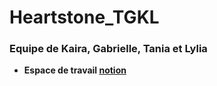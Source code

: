 # Heartstone_TGKL

### Equipe de Kaira, Gabrielle, Tania et Lylia

- **Espace de travail [notion](https://www.notion.so/Hearstone-22172647bc82470080ca3a0eb035638b?pvs=4)**
